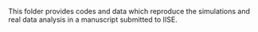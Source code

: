 This folder provides codes and data which reproduce the simulations and real data analysis in a manuscript submitted to IISE.
